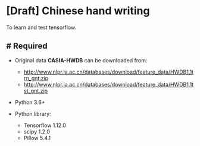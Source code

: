 # [Draft] Chinese hand writing
To learn and test tensorflow.

## # Required
- Original data **CASIA-HWDB** can be downloaded from:
  - http://www.nlpr.ia.ac.cn/databases/download/feature_data/HWDB1.1trn_gnt.zip
  - http://www.nlpr.ia.ac.cn/databases/download/feature_data/HWDB1.1tst_gnt.zip

- Python 3.6+
- Python library:
  - Tensorflow 1.12.0
  - scipy 1.2.0
  - Pillow 5.4.1
